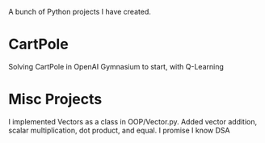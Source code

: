A bunch of Python projects I have created.

# CartPole
Solving CartPole in OpenAI Gymnasium to start, with Q-Learning


# Misc Projects
I implemented Vectors as a class in OOP/Vector.py.
Added vector addition, scalar multiplication, dot product, and equal.
I promise I know DSA